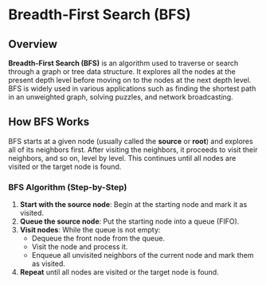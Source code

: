 # Breadth-First Search (BFS)

## Overview
**Breadth-First Search (BFS)** is an algorithm used to traverse or search through a graph or tree data structure. It explores all the nodes at the present depth level before moving on to the nodes at the next depth level. BFS is widely used in various applications such as finding the shortest path in an unweighted graph, solving puzzles, and network broadcasting.

## How BFS Works

BFS starts at a given node (usually called the **source** or **root**) and explores all of its neighbors first. After visiting the neighbors, it proceeds to visit their neighbors, and so on, level by level. This continues until all nodes are visited or the target node is found.

### BFS Algorithm (Step-by-Step)
1. **Start with the source node**: Begin at the starting node and mark it as visited.
2. **Queue the source node**: Put the starting node into a queue (FIFO).
3. **Visit nodes**: While the queue is not empty:
   - Dequeue the front node from the queue.
   - Visit the node and process it.
   - Enqueue all unvisited neighbors of the current node and mark them as visited.
4. **Repeat** until all nodes are visited or the target node is found.
